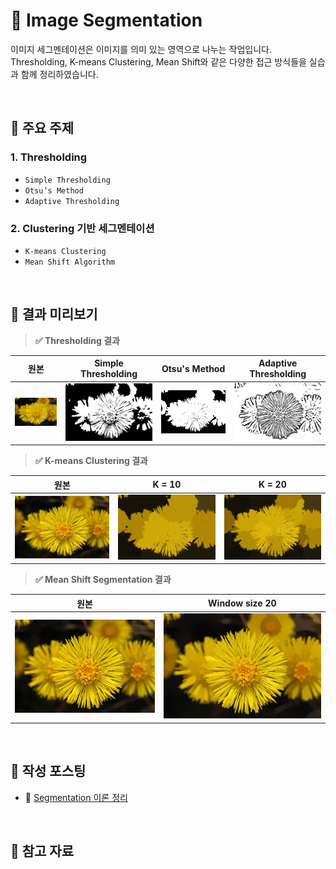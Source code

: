# 🧩 Image Segmentation

이미지 세그멘테이션은 이미지를 의미 있는 영역으로 나누는 작업입니다.  
Thresholding, K-means Clustering, Mean Shift와 같은 다양한 접근 방식들을 실습과 함께 정리하였습니다.

<br>

## 📂 주요 주제

### 1. Thresholding
- `Simple Thresholding`
- `Otsu’s Method`
- `Adaptive Thresholding`

### 2. Clustering 기반 세그멘테이션
- `K-means Clustering`
- `Mean Shift Algorithm`

<br>

## 📌 결과 미리보기

> **✅ Thresholding 결과**  


| 원본 | Simple Thresholding | Otsu's Method | Adaptive Thresholding |
|:--:|:-------------:|:-------------:|:-------------:|
| ![](images/flower.jpg) | ![](images/output_simple.png) | ![](images/output_otsu.png) | ![](images/output_adaptive.png) |

> **✅ K-means Clustering 결과**  

|원본|K = 10|K = 20|
|:--:|:--:|:--:|
|![](images/flower.jpg) |![](images/output_kmeans_rgbxy_10.png)|![](images/output_kmeans_rgbxy_20.png)|

> **✅ Mean Shift Segmentation 결과**  

|원본|Window size 20|
|:--:|:--:|
|![](images/flower.jpg) |![](images/output_meanshift.png)|

<br>

## 🔗 작성 포스팅

- 🧠 [Segmentation 이론 정리](https://he-kate1130.tistory.com/144)  


<br>

## 📖 참고 자료